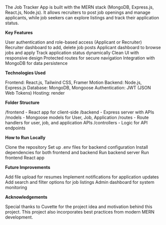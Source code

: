 The Job Tracker App is built with the MERN stack (MongoDB, Express.js, React.js, Node.js).
It allows recruiters to post job openings and manage applicants, while job seekers can explore listings and track their application status.

**Key Features**


User authentication and role-based access (Applicant or Recruiter)
Recruiter dashboard to add, delete job posts
Applicant dashboard to browse jobs and apply
Track application status dynamically
Clean UI with responsive design
Protected routes for secure navigation
Integration with MongoDB for data persistence

**Technologies Used**


Frontend: React.js, Tailwind CSS, Framer Motion
Backend: Node.js, Express.js
Database: MongoDB, Mongoose
Authentication: JWT (JSON Web Tokens)
Hosting: render

**Folder Structure**


/frontend - React app for client-side
/backend - Express server with APIs
/models - Mongoose models for User, Job, Application
/routes - Route handlers for user, job, and application APIs
/controllers - Logic for API endpoints

**How to Run Locally**

Clone the repository
Set up .env files for backend configuration
Install dependencies for both frontend and backend
Run backend server
Run frontend React app

**Future Improvements**


Add file upload for resumes
Implement notifications for application updates
Add search and filter options for job listings
Admin dashboard for system monitoring

**Acknowledgements**


Special thanks to Cuvette for the project idea and motivation behind this project.
This project also incorporates best practices from modern MERN development.

